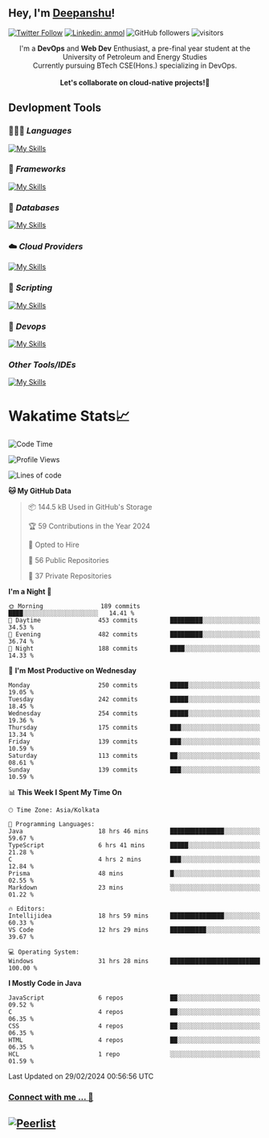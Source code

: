 ## Hey, I'm [Deepanshu](https://bio.link/deepanshgk)!

[![Twitter Follow](https://img.shields.io/twitter/follow/deepanshuurawat?label=Follow)](https://twitter.com/intent/follow?screen_name=deepanshuurawat)
[![Linkedin: anmol](https://img.shields.io/badge/-deepanshu-blue?style=flat-square&logo=Linkedin&logoColor=white&link=https://www.linkedin.com/in/deepanshu-rawat6/)](https://www.linkedin.com/in/deepanshu-rawat6/)
![GitHub followers](https://img.shields.io/github/followers/deepanshu-rawat6?label=Follow&style=social)
![visitors](https://visitor-badge.laobi.icu/badge?page_id=deepanshu-rawat6.deepanshu-rawat6)


<div align="center">
I'm a <b>DevOps</b> and <b>Web Dev</b> Enthusiast, a pre-final year student at the University of Petroleum and Energy Studies <br> Currently pursuing BTech CSE(Hons.) specializing in DevOps.
</div>

<br>

<div align="center">
 <b>Let's collaborate on cloud-native projects!🚀</b>
</div>

## **Devlopment Tools**

### 🧑🏻‍💻 *Languages*
[![My Skills](https://skillicons.dev/icons?i=go,java,py,js,ts,html,css&theme=dark)](https://skillicons.dev)

### 🔎 *Frameworks*
[![My Skills](https://skillicons.dev/icons?i=nodejs,express&theme=dark)](https://skillicons.dev)

### 🛅 *Databases*
[![My Skills](https://skillicons.dev/icons?i=mysql,mongodb,postgres,prisma&theme=dark)](https://skillicons.dev)

### ☁️ *Cloud Providers*
[![My Skills](https://skillicons.dev/icons?i=aws,netlify&theme=dark)](https://skillicons.dev)

### 📜 *Scripting*
[![My Skills](https://skillicons.dev/icons?i=bash&theme=dark)](https://skillicons.dev)

### 👀 *Devops*
[![My Skills](https://skillicons.dev/icons?i=docker,kubernetes,githubactions,jenkins,grafana,prometheus&theme=dark)](https://skillicons.dev)

### *Other Tools/IDEs*
[![My Skills](https://skillicons.dev/icons?i=git,github,vscode,idea,maven&theme=dark)](https://skillicons.dev)

# Wakatime Stats📈

<!--START_SECTION:waka-->
![Code Time](http://img.shields.io/badge/Code%20Time-204%20hrs%2042%20mins-blue)

![Profile Views](http://img.shields.io/badge/Profile%20Views-0-blue)

![Lines of code](https://img.shields.io/badge/From%20Hello%20World%20I%27ve%20Written-597.6%20thousand%20lines%20of%20code-blue)

**🐱 My GitHub Data** 

> 📦 144.5 kB Used in GitHub's Storage 
 > 
> 🏆 59 Contributions in the Year 2024
 > 
> 💼 Opted to Hire
 > 
> 📜 56 Public Repositories 
 > 
> 🔑 37 Private Repositories 
 > 
**I'm a Night 🦉** 

```text
🌞 Morning                189 commits         ████░░░░░░░░░░░░░░░░░░░░░   14.41 % 
🌆 Daytime                453 commits         █████████░░░░░░░░░░░░░░░░   34.53 % 
🌃 Evening                482 commits         █████████░░░░░░░░░░░░░░░░   36.74 % 
🌙 Night                  188 commits         ████░░░░░░░░░░░░░░░░░░░░░   14.33 % 
```
📅 **I'm Most Productive on Wednesday** 

```text
Monday                   250 commits         █████░░░░░░░░░░░░░░░░░░░░   19.05 % 
Tuesday                  242 commits         █████░░░░░░░░░░░░░░░░░░░░   18.45 % 
Wednesday                254 commits         █████░░░░░░░░░░░░░░░░░░░░   19.36 % 
Thursday                 175 commits         ███░░░░░░░░░░░░░░░░░░░░░░   13.34 % 
Friday                   139 commits         ███░░░░░░░░░░░░░░░░░░░░░░   10.59 % 
Saturday                 113 commits         ██░░░░░░░░░░░░░░░░░░░░░░░   08.61 % 
Sunday                   139 commits         ███░░░░░░░░░░░░░░░░░░░░░░   10.59 % 
```


📊 **This Week I Spent My Time On** 

```text
🕑︎ Time Zone: Asia/Kolkata

💬 Programming Languages: 
Java                     18 hrs 46 mins      ███████████████░░░░░░░░░░   59.67 % 
TypeScript               6 hrs 41 mins       █████░░░░░░░░░░░░░░░░░░░░   21.28 % 
C                        4 hrs 2 mins        ███░░░░░░░░░░░░░░░░░░░░░░   12.84 % 
Prisma                   48 mins             █░░░░░░░░░░░░░░░░░░░░░░░░   02.55 % 
Markdown                 23 mins             ░░░░░░░░░░░░░░░░░░░░░░░░░   01.22 % 

🔥 Editors: 
Intellijidea             18 hrs 59 mins      ███████████████░░░░░░░░░░   60.33 % 
VS Code                  12 hrs 29 mins      ██████████░░░░░░░░░░░░░░░   39.67 % 

💻 Operating System: 
Windows                  31 hrs 28 mins      █████████████████████████   100.00 % 
```

**I Mostly Code in Java** 

```text
JavaScript               6 repos             ██░░░░░░░░░░░░░░░░░░░░░░░   09.52 % 
C                        4 repos             ██░░░░░░░░░░░░░░░░░░░░░░░   06.35 % 
CSS                      4 repos             ██░░░░░░░░░░░░░░░░░░░░░░░   06.35 % 
HTML                     4 repos             ██░░░░░░░░░░░░░░░░░░░░░░░   06.35 % 
HCL                      1 repo              ░░░░░░░░░░░░░░░░░░░░░░░░░   01.59 % 
```




 Last Updated on 29/02/2024 00:56:56 UTC
<!--END_SECTION:waka-->



### [Connect with me ... 💬](https://bio.link/deepanshgk) 
[![Peerlist](https://github-readme-badge.peerlist.io/api/deepanshurawat6?style=social)](https://peerlist.io/deepanshurawat6) 
---

<!--- 
![Snake animation](https://github.com/deepanshu-rawat6/deepanshu-rawat6/blob/output/github-contribution-grid-snake.svg)
---
--->

<!--- 
[![@deepanshurawat6's Holopin board](https://holopin.io/api/user/board?user=deepanshurawat6)](https://holopin.io/@deepanshurawat6)
---
--->
